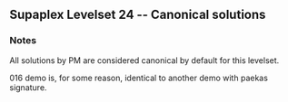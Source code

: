 ## Supaplex Levelset 24 -- Canonical solutions


### Notes

All solutions by PM are considered canonical by default for this levelset.

016 demo is, for some reason, identical to another demo with paekas signature.
